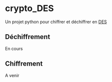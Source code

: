 # crypto_DES

Un projet python pour chiffrer et déchiffrer en [DES](https://fr.wikipedia.org/wiki/Data_Encryption_Standard)

## Déchiffrement

En cours

## Chiffrement

A venir
